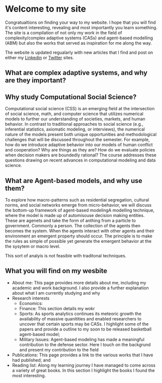 # Welcome to my site

Congratualtions on finding your way to my website. I hope that you will find it's content interesting, revealing and most importantly you learn something. The site is a compilation of not only my work in the field of complexity/complex adaptive systems (CASs) and agent-based modelling (ABM) but also the works that served as inspiration for me along the way. 

The website is updated regualarly with new articles that I find and post on either my [Linkedin](https://www.linkedin.com/in/oldhamma) or [Twitter](https://twitter.com/maoldham74) sites.

## What are complex adaptive systems, and why are they important?


## Why study Computational Social Science?
Computational social science (CSS) is an emerging field at the intersection of social science, math, and computer science that utilizes numerical models to further our understanding of societies, markets, and human behavior. In contrast to traditional approaches to social science (e.g., inferential statistics, axiomatic modeling, or interviews), the numerical nature of the models present both unique opportunities and methodological challenges that will be discussed throughout the semester. For example, how do we introduce adaptive behavior into our models of human conflict and cooperation? Why are things as they are? How do we evaluate policies when decision makers are boundedly rational? The course addresses these questions drawing on recent advances in computational modeling and data science.

## What are Agent-based models, and why use them?
To explore how macro-patterns such as residential segregation, cultural norms, and social networks emerge from micro-behavior, we will discuss the bottom-up framework of agent-based modelingA modelling technique, where the model is made up of automisouse decision making entities. These are agenets and take the form of anthing from a particle to government. Commonly a person. The collection of the agents then becomes the system. When the agents interact with other agents and their environment an emergent property should occur. The principle is to make the rules as simple of possible yet generate the emergent behavior at the the sysytem or macro level.

This sort of analyis is not feasible with traditonal techniques.

## What you will find on my wesbite
* About me: This page provides more details about me, including my academic and work background. I also provide a further explanation about what I am currently studying and why
* Research interests
  *  Economics: 
  *  Finance: This section details my wokr 
  *  Sports: As sports analytics continues its meteoric growth the availability of massive quanitities and enabled researchers to uncover that certain sports may be CASs. I highlight some of the papers and provide a outline to my soon to be released basketball agent-based model;
  *  Military Issues: Agent-based modeling has made a meaningful contribution to the defense sector. Here I touch on the backgrund and present my contribution to the field
* Publications: This page provides a link to the various works that I have had published; and
* Reading list: Along my learning journey I have managed to come across a variety of great books. In this section I highlight the books I found the most interesting.
